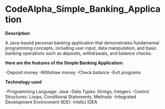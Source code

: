 # CodeAlpha_Simple_Banking_Application



**Description**

A Java-based personal banking application that demonstrates fundamental programming concepts, including user input, data manipulation, and basic banking operations such as deposits, withdrawals, and balance checks.

**Here are the features of the Simple Banking Application:**


-Deposit money
-Withdraw money
-Check balance
-Exit programs 

**Technology used**

 -Programming Language: Java
-Data Types: Strings, Integers
-Control Structures: Loops, Conditional Statements, Methods
-Integrated Development Environment (IDE): IntelliJ IDEA
